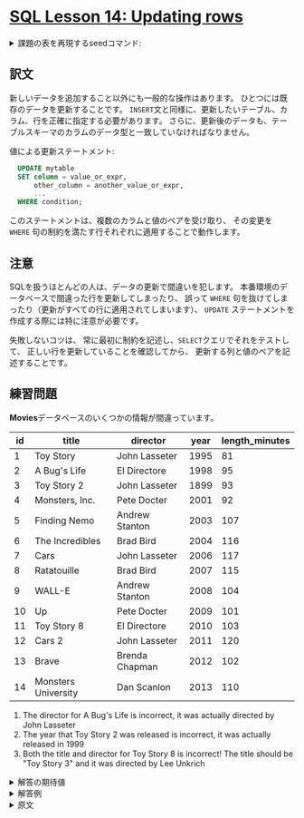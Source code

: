 # [SQL Lesson 14: Updating rows](https://sqlbolt.com/lesson/updating_rows)

<details>
  <summary>課題の表を再現するseedコマンド:</summary>

  ```SQL
  DROP TABLE IF EXISTS movies;

  CREATE TABLE IF NOT EXISTS movies (
    id              INTEGER         PRIMARY KEY,
    title           VARCHAR(255)    NOT NULL,
    director        VARCHAR(255)    NOT NULL,
    year            INTEGER         NOT NULL,
    length_minutes  INTEGER         NOT NULL
  );

  INSERT INTO movies (id, title, director, year, length_minutes)
  VALUES
  (1,  'Toy Story',           'John Lasseter',  1995, 81),
  (2,  'A Bug''s Life',       'El Directore',   1998, 95),
  (3,  'Toy Story 2',         'John Lasseter',  1899, 93),
  (4,  'Monsters, Inc.',      'Pete Docter',    2001, 92),
  (5,  'Finding Nemo',        'Andrew Stanton', 2003, 107),
  (6,  'The Incredibles',     'Brad Bird',      2004, 116),
  (7,  'Cars',                'John Lasseter',  2006, 117),
  (8,  'Ratatouille',         'Brad Bird',      2007, 115),
  (9,  'WALL-E',              'Andrew Stanton', 2008, 104),
  (10, 'Up',                  'Pete Docter',    2009, 101),
  (11, 'Toy Story 8',         'El Directore',   2010, 103),
  (12, 'Cars 2',              'John Lasseter',  2011, 120),
  (13, 'Brave',               'Brenda Chapman', 2012, 102),
  (14, 'Monsters University', 'Dan Scanlon',    2013, 110);
  ```

  または以下を実行:

  ```psql
    \i /home/postgres/dataset/sqlbolt/wrong-movies.sql
  ```
</details>

## 訳文

新しいデータを追加すること以外にも一般的な操作はあります。
ひとつには既存のデータを更新することです。
`INSERT`文と同様に、更新したいテーブル、カラム、行を正確に指定する必要があります。
さらに、更新後のデータも、テーブルスキーマのカラムのデータ型と一致していなければなりません。

値による更新ステートメント:

```SQL
  UPDATE mytable
  SET column = value_or_expr,
      other_column = another_value_or_expr,
      ...
  WHERE condition;
```

このステートメントは、複数のカラムと値のペアを受け取り、
その変更を `WHERE` 句の制約を満たす行それぞれに適用することで動作します。

## 注意

SQLを扱うほとんどの人は、データの更新で間違いを犯します。
本番環境のデータベースで間違った行を更新してしまったり、
誤って `WHERE` 句を抜けてしまったり（更新がすべての行に適用されてしまいます）、
`UPDATE` ステートメントを作成する際には特に注意が必要です。

失敗しないコツは、
常に最初に制約を記述し、`SELECT`クエリでそれをテストして、
正しい行を更新していることを確認してから、
更新する列と値のペアを記述することです。

## 練習問題

**Movies**データベースのいくつかの情報が間違っています。

| id  | title               | director       | year | length_minutes |
| --- | ------------------- | -------------- | ---- | -------------- |
| 1   | Toy Story           | John Lasseter  | 1995 | 81             |
| 2   | A Bug's Life        | El Directore   | 1998 | 95             |
| 3   | Toy Story 2         | John Lasseter  | 1899 | 93             |
| 4   | Monsters, Inc.      | Pete Docter    | 2001 | 92             |
| 5   | Finding Nemo        | Andrew Stanton | 2003 | 107            |
| 6   | The Incredibles     | Brad Bird      | 2004 | 116            |
| 7   | Cars                | John Lasseter  | 2006 | 117            |
| 8   | Ratatouille         | Brad Bird      | 2007 | 115            |
| 9   | WALL-E              | Andrew Stanton | 2008 | 104            |
| 10  | Up                  | Pete Docter    | 2009 | 101            |
| 11  | Toy Story 8         | El Directore   | 2010 | 103            |
| 12  | Cars 2              | John Lasseter  | 2011 | 120            |
| 13  | Brave               | Brenda Chapman | 2012 | 102            |
| 14  | Monsters University | Dan Scanlon    | 2013 | 110            |

1. The director for A Bug's Life is incorrect, it was actually directed by John Lasseter
2. The year that Toy Story 2 was released is incorrect, it was actually released in 1999
3. Both the title and director for Toy Story 8 is incorrect! The title should be "Toy Story 3" and it was directed by Lee Unkrich

<details>
  <summary>解答の期待値</summary>

  1. 
  2. 
  3. 
  ```psql
  ```
  ```psql
  ```
  ```psql
  ```
</details>

<details>
  <summary>解答例</summary>

  1. 
  2. 
  3. 
  ```psql
  ```
  ```psql
  ```
  ```psql
  ```
</details>

<details>
  <summary>原文</summary>

  In addition to adding new data, a common task is to update existing data, which can be done using an `UPDATE` statement. Similar to the `INSERT` statement, you have to specify exactly which table, columns, and rows to update. In addition, the data you are updating has to match the data type of the columns in the table schema.

  Update statement with values:

  ```SQL
    UPDATE mytable
    SET column = value_or_expr,
        other_column = another_value_or_expr,
        …
    WHERE condition;
  ```

  The statement works by taking multiple column/value pairs, and applying those changes to each and every row that satisfies the constraint in the `WHERE` clause.

  ## Taking care

  Most people working with SQL **will** make mistakes updating data at one point or another. Whether it's updating the wrong set of rows in a production database, or accidentally leaving out the `WHERE` clause (which causes the update to apply to _all_ rows), you need to be extra careful when constructing `UPDATE` statements.

  One helpful tip is to always write the constraint first and test it in a `SELECT` query to make sure you are updating the right rows, and only then writing the column/value pairs to update.

  ## Exercise

  It looks like some of the information in our **Movies** database might be incorrect, so go ahead and fix them through the exercises below.

  | id  | title               | director       | year | length_minutes |
  | --- | ------------------- | -------------- | ---- | -------------- |
  | 1   | Toy Story           | John Lasseter  | 1995 | 81             |
  | 2   | A Bug's Life        | John Lasseter  | 1998 | 95             |
  | 3   | Toy Story 2         | John Lasseter  | 1999 | 93             |
  | 4   | Monsters, Inc.      | Pete Docter    | 2001 | 92             |
  | 5   | Finding Nemo        | Andrew Stanton | 2003 | 107            |
  | 6   | The Incredibles     | Brad Bird      | 2004 | 116            |
  | 7   | Cars                | John Lasseter  | 2006 | 117            |
  | 8   | Ratatouille         | Brad Bird      | 2007 | 115            |
  | 9   | WALL-E              | Andrew Stanton | 2008 | 104            |
  | 10  | Up                  | Pete Docter    | 2009 | 101            |
  | 11  | Toy Story 3         | Lee Unkrich    | 2010 | 103            |
  | 12  | Cars 2              | John Lasseter  | 2011 | 120            |
  | 13  | Brave               | Brenda Chapman | 2012 | 102            |
  | 14  | Monsters University | Dan Scanlon    | 2013 | 110            |
</details>
